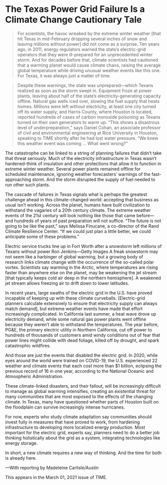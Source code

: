 # The Texas Power Grid Failure Is a Climate Change Cautionary Tale

>For scientists, the havoc wreaked by the extreme winter weather [that hit Texas in mid-February dropping several inches of snow and leaving millions without power] did not come as a surprise. Ten years ago, in 2011, energy regulators warned the state’s electric-grid operators that they were ill-prepared for an unprecedented winter storm. And for decades before that, climate scientists had cautioned that a warming planet would cause climate chaos, raising the average global temperature while driving unusual weather events like this one. For Texas, it was always just a matter of time.

>Despite these warnings, the state was unprepared—which Texans realized as soon as the storm swept in. Equipment froze at power plants, leaving about half of the state’s electricity-generating capacity offline. Natural gas wells iced over, slowing the fuel supply that heats homes. Millions were left without electricity, at least one city turned off its water supply, and Harris County, where Houston is located, reported hundreds of cases of carbon monoxide poisoning as Texans turned on their own generators to warm up. “This shows a disastrous level of underpreparation,” says Daniel Cohan, an associate professor of civil and environmental engineering at Rice University in Houston, speaking to TIME shortly after he had lost water pressure. “We knew this weather event was coming … What went wrong?”

The catastrophe can be linked to a string of planning failures that didn’t take that threat seriously. Much of the electricity infrastructure in Texas wasn’t hardened-think of insulation and other protections that allow it to function in extreme winter weather. Several power plants remained offline for scheduled maintenance, ignoring weather forecasters’ warnings of the fast-approaching storm. And the storm disrupted the supply of fuel needed to run other such plants.

The cascade of failures in Texas signals what is perhaps the greatest challenge ahead in this climate-changed world: accepting that business as usual isn’t working. Across the planet, humans have built civilization to withstand the vagaries of a 20th century climate. The extreme weather events of the 21st century will look nothing like those that came before—and hundreds of years of past preparation will not suffice. “The future is not going to be like the past,” says Melissa Finucane, a co-director of the Rand Climate Resilience Center. “If we could just plan a little better, we could anticipate some of these problems.”

Electric service trucks line up in Fort Worth after a snowstorm left millions of Texans without power Ron Jenkins—Getty Images
A freak snowstorm may not seem like a harbinger of global warming, but a growing body of research links climate change with the occurrence of the so-called polar vortex. Scientists say warming in the Arctic, where temperatures are rising faster than anywhere else on the planet, may be weakening the jet stream [that typically keeps cold air deep in the northern hemisphere]. A weakened jet stream allows freezing air to drift down to lower latitudes.

In recent years, large swaths of the electric grid in the U.S. have proved incapable of keeping up with these climate curveballs. [Electric-grid planners calculate extensively to ensure that electricity supply can always match demand], but extreme weather events have made that effort increasingly complicated. In California last summer, a heat wave drove up electricity demand, while some natural gas power plants went offline because they weren’t able to withstand the temperatures. The year before, PG&E, the primary electric utility in Northern California, cut off power to hundreds of thousands of customers amid windy conditions out of fear that power lines might collide with dead foliage, killed off by drought, and spark catastrophic wildfires.

And those are just the events that disabled the electric grid. In 2020, while eyes around the world were trained on COVID-19, the U.S. experienced 22 weather and climate events that each cost more than $1 billion, eclipsing the previous record of 16 in one year, according to the National Oceanic and Atmospheric Administration.

These climate-linked disasters, and their fallout, will be increasingly difficult to manage as global warming intensifies, creating an existential threat for many communities that are most exposed to the effects of the changing climate. In Texas, many have questioned whether parts of Houston built on the floodplain can survive increasingly intense hurricanes.

For now, experts who study climate adaptation say communities should invest fully in measures that have proved to work, from hardening infrastructure to developing more localized energy production. Most important for the electric grid, experts say, planners need to do a better job thinking holistically about the grid as a system, integrating technologies like energy storage.

In short, a new climate requires a new way of thinking. And the time for both is already here.

—With reporting by Madeleine Carlisle/Austin

This appears in the March 01, 2021 issue of TIME.